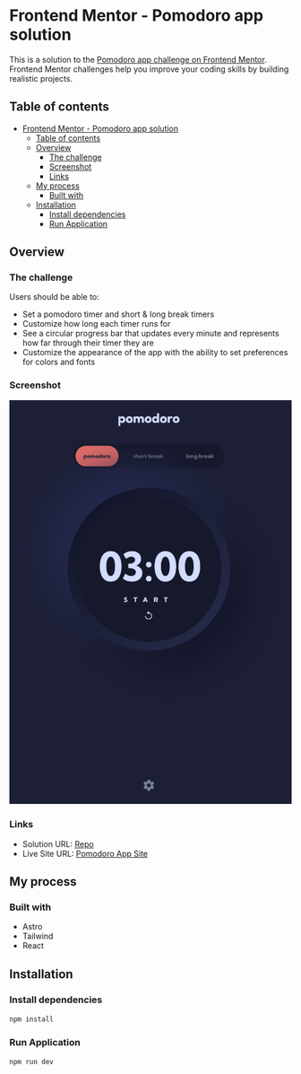 # Frontend Mentor - Pomodoro app solution

This is a solution to the [Pomodoro app challenge on Frontend Mentor](https://www.frontendmentor.io/challenges/pomodoro-app-KBFnycJ6G). Frontend Mentor challenges help you improve your coding skills by building realistic projects.

## Table of contents

- [Frontend Mentor - Pomodoro app solution](#frontend-mentor---pomodoro-app-solution)
  - [Table of contents](#table-of-contents)
  - [Overview](#overview)
    - [The challenge](#the-challenge)
    - [Screenshot](#screenshot)
    - [Links](#links)
  - [My process](#my-process)
    - [Built with](#built-with)
  - [Installation](#installation)
    - [Install dependencies](#install-dependencies)
    - [Run Application](#run-application)

## Overview

### The challenge

Users should be able to:

- Set a pomodoro timer and short & long break timers
- Customize how long each timer runs for
- See a circular progress bar that updates every minute and represents how far through their timer they are
- Customize the appearance of the app with the ability to set preferences for colors and fonts

### Screenshot

![Screenshot](./screenshots/image.png)

### Links

- Solution URL: [Repo](https://github.com/evertzner/pomodoro-app)
- Live Site URL: [Pomodoro App Site](https://pomodoro-esteban-vertzner.netlify.app/)

## My process

### Built with

- Astro
- Tailwind
- React

## Installation

### Install dependencies

```bash
npm install
```

### Run Application

```bash
npm run dev
```

